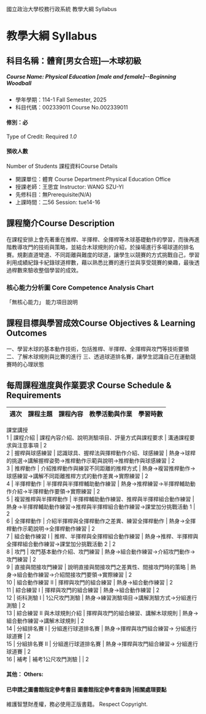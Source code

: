 國立政治大學校務行政系統 教學大綱 Syllabus
# 教學大綱 Syllabus
##  科目名稱：體育[男女合班]—木球初級 
#####  Course Name: Physical Education [male and female]--Beginning Woodball
  * 學年學期：114-1 Fall Semester, 2025 
  * 科目代碼：002339011 Course No.002339011
#### 修別：必
Type of Credit: Required 
_1.0_
#### 預收人數
Number of Students
課程資料Course Details
  * 開課單位：體育 Course Department:Physical Education Office 
  * 授課老師：王思宜 Instructor: WANG SZU-YI 
  * 先修科目：無Prerequisite(N/A)
  * 上課時間：二56 Session: tue14-16
##  課程簡介Course Description
在課程安排上會先著重在推桿、半揮桿、全揮桿等木球基礎動作的學習，而後再進階教導攻門的技術與策略，並結合木球規則的介紹，於操場進行多場球道的排名賽。規劃直道彎道、不同距離與難度的球道，讓學生以競賽的方式挑戰自己，學習利用成績紀錄卡紀錄球道桿數，藉以熟悉比賽的進行並與享受競賽的樂趣，最後透過桿數來驗收整個學習的成效。
###  核心能力分析圖 Core Competence Analysis Chart
「無核心能力」 
能力項目說明
##  課程目標與學習成效Course Objectives & Learning Outcomes 
一、學習木球的基本動作技術，包括推桿、半揮桿、全揮桿與攻門等技術要領
二、了解木球規則與比賽的進行
三、透過球道排名賽，讓學生認識自己在運動競賽時的心理狀態
##  每周課程進度與作業要求 Course Schedule & Requirements
週次 |  課程主題 |  課程內容 |  教學活動與作業 |  學習時數  
---|---|---|---|---  
課堂講授  
1 |  課程介紹 |  課程內容介紹、說明測驗項目、評量方式與課程要求 |  溝通課程要求與注意事項 |  2  
2 |  握桿與球感練習 |  認識球具、握桿法與揮桿動作介紹、球感練習 |  熱身→球桿的挑選→講解握桿姿勢→推桿動作示範與說明→推桿動作與球感練習 |  2  
3 |  推桿動作 |  介紹推桿動作與練習不同距離的推桿方式 |  熱身→複習推桿動作→球感練習→講解不同距離推桿方式的動作差異→實際練習 |  2  
4 |  半揮桿動作 |  半揮桿與半揮桿輔助動作練習 |  熱身→推桿練習→半揮桿輔助動作介紹→半揮桿動作要領→實際練習 |  2  
5 |  複習推桿與半揮桿動作 |  半揮桿輔助動作練習、推桿與半揮桿組合動作練習 |  熱身→半揮桿輔助動作練習→推桿與半揮桿組合動作練習→課堂加分挑戰活動 1 |  2  
6 |  全揮桿動作 |  介紹半揮桿與全揮桿動作之差異、練習全揮桿動作 |  熱身→全揮桿動作示範說明→全揮桿動作練習 |  2  
7 |  組合動作練習 I |  推桿、半揮桿與全揮桿組合動作練習 |  熱身→推桿、半揮桿與全揮桿組合動作練習→課堂加分挑戰活動 2 |  2  
8 |  攻門 |  攻門基本動作介紹、攻門練習 |  熱身→組合動作練習→介紹攻門動作→攻門練習 |  2  
9 |  直接與間接攻門練習 |  說明直接與間接攻門之差異性、間接攻門時的策略 |  熱身→組合動作練習→介紹間接攻門要領→實際練習 |  2  
10 |  組合動作練習 II |  揮桿與攻門的組合練習 |  熱身→組合動作練習 |  2  
11 | 綜合練習 I | 揮桿與攻門的組合練習 | 熱身→組合動作練習 |  2  
12 | 術科測驗 I | 1公尺攻門測驗 |  熱身→練習測驗項目→講解測驗方式→分組進行測驗 |  2  
13 |  綜合練習 II 與木球規則介紹 |  揮桿與攻門的組合練習、講解木球規則 | 熱身→組合動作練習→講解木球規則 |  2  
14 |  分組排名賽 I | 分組進行球道排名賽 |  熱身→揮桿與攻門組合練習→ 分組進行球道賽 |  2  
15 |  分組排名賽 II |  分組進行球道排名賽 |  熱身→揮桿與攻門組合練習→ 分組進行球道賽 |  2  
16 | 補考 | 補考1公尺攻門測驗 |  |  2  
####  其他： Others:
####  已申請之圖書館指定參考書目  圖書館指定參考書查詢 |相關處理要點
維護智慧財產權，務必使用正版書籍。 Respect Copyright.